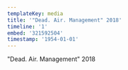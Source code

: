```yaml
---
templateKey: media
title: '"Dead. Air. Management" 2018'
timeline: '1'
embed: '321592504'
timestamp: '1954-01-01'
---
```

"Dead. Air. Management" 2018
